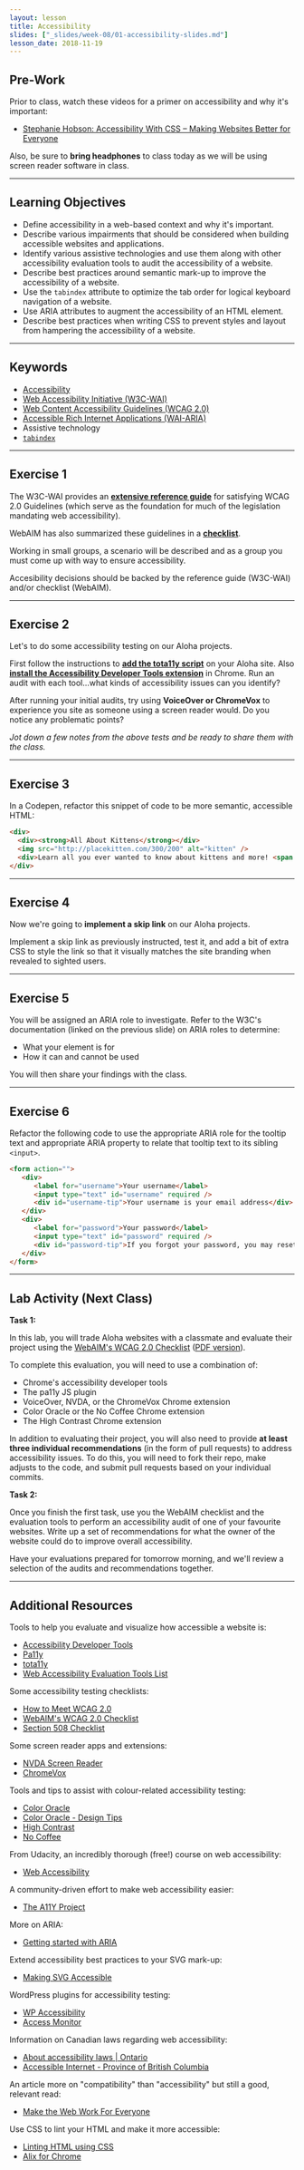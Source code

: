 ```yaml
---
layout: lesson
title: Accessibility
slides: ["_slides/week-08/01-accessibility-slides.md"]
lesson_date: 2018-11-19
---
```


## Pre-Work

Prior to class, watch these videos for a primer on accessibility and why it's important:

- [Stephanie Hobson: Accessibility With CSS – Making Websites Better for Everyone
  ](http://wordpress.tv/2014/09/02/stephanie-hobson-accessibility-with-css-making-websites-better-for-everyone/)

Also, be sure to **bring headphones** to class today as we will be using screen reader software in class.

---

## Learning Objectives

- Define accessibility in a web-based context and why it's important.
- Describe various impairments that should be considered when building accessible websites and applications.
- Identify various assistive technologies and use them along with other accessibility evaluation tools to audit the accessibility of a website.
- Describe best practices around semantic mark-up to improve the accessibility of a website.
- Use the `tabindex` attribute to optimize the tab order for logical keyboard navigation of a website.
- Use ARIA attributes to augment the accessibility of an HTML element.
- Describe best practices when writing CSS to prevent styles and layout from hampering the accessibility of a website.

---

## Keywords

- [Accessibility](https://developer.mozilla.org/en-US/docs/Web/Accessibility)
- [Web Accessibility Initiative (W3C-WAI)](https://www.w3.org/WAI/)
- [Web Content Accessibility Guidelines (WCAG 2.0)](https://www.w3.org/WAI/intro/wcag)
- [Accessible Rich Internet Applications (WAI-ARIA)](https://www.w3.org/TR/wai-aria-1.1/)
- Assistive technology
- [`tabindex`](https://developer.mozilla.org/en-US/docs/Web/HTML/Global_attributes/tabindex)

---

## Exercise 1

The W3C-WAI provides an **[extensive reference guide](https://www.w3.org/WAI/WCAG20/quickref/)** for satisfying WCAG 2.0 Guidelines (which serve as the foundation for much of the legislation mandating web accessibility).

WebAIM has also summarized these guidelines in a **[checklist](http://webaim.org/standards/wcag/checklist)**.

Working in small groups, a scenario will be described and as a group you must come up with way to ensure accessibility.

Accesibility decisions should be backed by the reference guide (W3C-WAI) and/or checklist (WebAIM).

---

## Exercise 2

Let's to do some accessibility testing on our Aloha projects.

First follow the instructions to **[add the tota11y script](http://khan.github.io/tota11y/)** on your Aloha site. Also **[install the Accessibility Developer Tools extension](https://chrome.google.com/webstore/detail/accessibility-developer-t/fpkknkljclfencbdbgkenhalefipecmb)** in Chrome. Run an audit with each tool...what kinds of accessibility issues can you identify?

After running your initial audits, try using **VoiceOver or ChromeVox** to experience you site as someone using a screen reader would. Do you notice any problematic points?

_Jot down a few notes from the above tests and be ready to share them with the class._

---

## Exercise 3

In a Codepen, refactor this snippet of code to be more semantic, accessible HTML:

```html
<div>
  <div><strong>All About Kittens</strong></div>
  <img src="http://placekitten.com/300/200" alt="kitten" />
  <div>Learn all you ever wanted to know about kittens and more! <span onclick="location.href='all-about-kittens.html';" style="cursor: pointer; color: blue; text-decoration: underline;">Continue reading &rarr;</span></div>
</div>
```

---

## Exercise 4

Now we're going to **implement a skip link** on our Aloha projects.

Implement a skip link as previously instructed, test it, and add a bit of extra CSS to style the link so that it visually matches the site branding when revealed to sighted users.

---

## Exercise 5

You will be assigned an ARIA role to investigate. Refer to the W3C's documentation (linked on the previous slide) on ARIA roles to determine:

- What your element is for
- How it can and cannot be used

You will then share your findings with the class.

---

## Exercise 6

Refactor the following code to use the appropriate ARIA role for the tooltip text and appropriate ARIA property to relate that tooltip text to its sibling `<input>`.

```html
<form action="">
   <div>
      <label for="username">Your username</label>
      <input type="text" id="username" required />
      <div id="username-tip">Your username is your email address</div>
   </div>
   <div>
      <label for="password">Your password</label>
      <input type="text" id="password" required />
      <div id="password-tip">If you forgot your password, you may reset it</div>
   </div>
</form>
```

---

## Lab Activity (Next Class)

**Task 1:**

In this lab, you will trade Aloha websites with a classmate and evaluate their project using the [WebAIM's WCAG 2.0 Checklist](http://webaim.org/standards/wcag/checklist) ([PDF version](http://webaim.org/standards/wcag/WCAG2Checklist.pdf)).

To complete this evaluation, you will need to use a combination of:

- Chrome's accessibility developer tools
- The pa11y JS plugin
- VoiceOver, NVDA, or the ChromeVox Chrome extension
- Color Oracle or the No Coffee Chrome extension
- The High Contrast Chrome extension

In addition to evaluating their project, you will also need to provide **at least three individual recommendations** (in the form of pull requests) to address accessibility issues. To do this, you will need to fork their repo, make adjusts to the code, and submit pull requests based on your individual commits.

**Task 2:**

Once you finish the first task, use you the WebAIM checklist and the evaluation tools to perform an accessibility audit of one of your favourite websites. Write up a set of recommendations for what the owner of the website could do to improve overall accessibility.

Have your evaluations prepared for tomorrow morning, and we'll review a selection of the audits and recommendations together.

---

## Additional Resources

Tools to help you evaluate and visualize how accessible a website is:

- [Accessibility Developer Tools](https://chrome.google.com/webstore/detail/accessibility-developer-t/fpkknkljclfencbdbgkenhalefipecmb)
- [Pa11y](http://pa11y.org/)
- [tota11y](http://khan.github.io/tota11y/)
- [Web Accessibility Evaluation Tools List](https://www.w3.org/WAI/ER/tools/)

Some accessibility testing checklists:

- [How to Meet WCAG 2.0](https://www.w3.org/WAI/WCAG20/quickref/)
- [WebAIM's WCAG 2.0 Checklist](http://webaim.org/standards/wcag/checklist)
- [Section 508 Checklist](http://webaim.org/standards/508/checklist)

Some screen reader apps and extensions:

- [NVDA Screen Reader](http://www.nvaccess.org/)
- [ChromeVox](http://www.chromevox.com/)

Tools and tips to assist with colour-related accessibility testing:

- [Color Oracle](http://colororacle.org/)
- [Color Oracle - Design Tips](http://colororacle.org/design.html)
- [High Contrast](https://chrome.google.com/webstore/detail/high-contrast/djcfdncoelnlbldjfhinnjlhdjlikmph)
- [No Coffee](https://chrome.google.com/webstore/detail/nocoffee/jjeeggmbnhckmgdhmgdckeigabjfbddl)

From Udacity, an incredibly thorough (free!) course on web accessibility:

- [Web Accessibility](https://www.udacity.com/course/web-accessibility--ud891)

A community-driven effort to make web accessibility easier:

- [The A11Y Project](http://a11yproject.com/)

More on ARIA:

- [Getting started with ARIA](http://a11yproject.com/posts/getting-started-aria)

Extend accessibility best practices to your SVG mark-up:

- [Making SVG Accessible](http://thenewcode.com/1026/Making-SVG-Accessible)

WordPress plugins for accessibility testing:

- [WP Accessibility](https://wordpress.org/plugins/wp-accessibility/)
- [Access Monitor](https://wordpress.org/plugins/access-monitor/)

Information on Canadian laws regarding web accessibility:

- [About accessibility laws | Ontario](https://www.ontario.ca/page/about-accessibility-laws)
- [Accessible Internet - Province of British Columbia](http://www2.gov.bc.ca/gov/content/governments/about-the-bc-government/accessibility/accessibility-2024/building-blocks/accessible-internet)

An article more on "compatibility" than "accessibility" but still a good, relevant read:

- [Make the Web Work For Everyone](https://hacks.mozilla.org/2016/07/make-the-web-work-for-everyone/)

Use CSS to lint your HTML and make it more accessible:

- [Linting HTML using CSS](https://bitsofco.de/linting-html-using-css/)
- [Alix for Chrome](https://chrome.google.com/webstore/detail/alix-for-chrome/aepmadgjacfjcneccddiccnkbpimobge)
